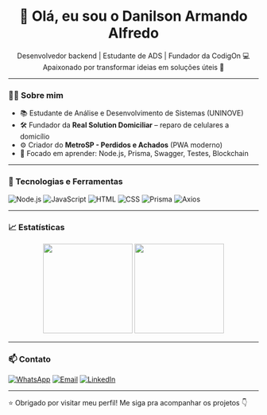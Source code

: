 <h1 align="center">👋 Olá, eu sou o Danilson Armando Alfredo</h1>

<p align="center">
  Desenvolvedor backend | Estudante de ADS | Fundador da CodigOn 💻 <br/>
  Apaixonado por transformar ideias em soluções úteis 🚀
</p>

---

### 👨‍💻 Sobre mim

- 📚 Estudante de Análise e Desenvolvimento de Sistemas (UNINOVE)
- 🛠️ Fundador da **Real Solution Domiciliar** – reparo de celulares a domicílio
- ⚙️ Criador do **MetroSP - Perdidos e Achados** (PWA moderno)
- 🧠 Focado em aprender: Node.js, Prisma, Swagger, Testes, Blockchain

---

### 🚀 Tecnologias e Ferramentas

![Node.js](https://img.shields.io/badge/-Node.js-339933?style=for-the-badge&logo=nodedotjs&logoColor=white)
![JavaScript](https://img.shields.io/badge/-JavaScript-F7DF1E?style=for-the-badge&logo=javascript&logoColor=black)
![HTML](https://img.shields.io/badge/-HTML5-E34F26?style=for-the-badge&logo=html5&logoColor=white)
![CSS](https://img.shields.io/badge/-CSS3-1572B6?style=for-the-badge&logo=css3)
![Prisma](https://img.shields.io/badge/-Prisma-2D3748?style=for-the-badge&logo=prisma)
![Axios](https://img.shields.io/badge/-Axios-black?style=for-the-badge&logo=axios)

---

### 📈 Estatísticas

<p align="center">
  <img height="180em" src="https://github-readme-stats.vercel.app/api?username=RealDnny&show_icons=true&theme=radical" />
  <img height="180em" src="https://github-readme-stats.vercel.app/api/top-langs/?username=RealDnny&layout=compact&theme=radical" />
</p>

---

### 📫 Contato

[![WhatsApp](https://img.shields.io/badge/WhatsApp-25D366?style=for-the-badge&logo=whatsapp&logoColor=white)](https://wa.me/5511961055328)
[![Email](https://img.shields.io/badge/Gmail-danilsonarmando9@gmail.com-red?style=for-the-badge&logo=gmail&logoColor=white)](mailto:danilsonarmando9@gmail.com)
[![LinkedIn](https://img.shields.io/badge/LinkedIn-0077B5?style=for-the-badge&logo=linkedin)](https://linkedin.com/in/seu-perfil)

---

⭐️ Obrigado por visitar meu perfil! Me siga pra acompanhar os projetos 👇  
